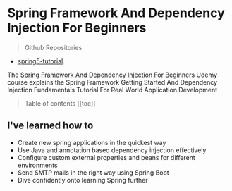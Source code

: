 # Spring Framework And Dependency Injection For Beginners

> Github Repositories
- [spring5-tutorial](https://github.com/peelmicro/spring5-tutorial).

The [Spring Framework And Dependency Injection For Beginners](https://www.udemy.com/spring-framework-video-tutorial/) Udemy course explains the Spring Framework Getting Started And Dependency Injection Fundamentals Tutorial For Real World Application Development

> Table of contents
[[toc]]

## I've learned how to
- Create new spring applications in the quickest way
- Use Java and annotation based dependency injection effectively
- Configure custom external properties and beans for different environments
- Send SMTP mails in the right way using Spring Boot
- Dive confidently onto learning Spring further
